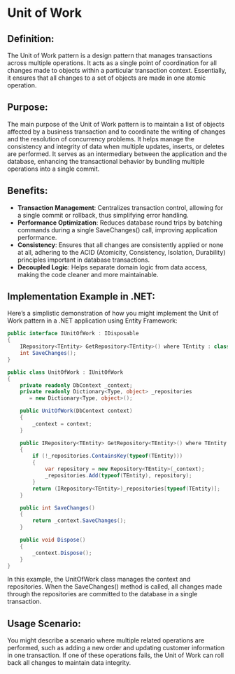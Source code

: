 # Unit of Work

## Definition:
The Unit of Work pattern is a design pattern that manages transactions across multiple operations. It acts as a single point of coordination for all changes made to objects within a particular transaction context. Essentially, it ensures that all changes to a set of objects are made in one atomic operation.

## Purpose:
The main purpose of the Unit of Work pattern is to maintain a list of objects affected by a business transaction and to coordinate the writing of changes and the resolution of concurrency problems. It helps manage the consistency and integrity of data when multiple updates, inserts, or deletes are performed.
It serves as an intermediary between the application and the database, enhancing the transactional behavior by bundling multiple operations into a single commit.

## Benefits:
- **Transaction Management**: Centralizes transaction control, allowing for a single commit or rollback, thus simplifying error handling.
- **Performance Optimization**: Reduces database round trips by batching commands during a single SaveChanges() call, improving application performance.
- **Consistency**: Ensures that all changes are consistently applied or none at all, adhering to the ACID (Atomicity, Consistency, Isolation, Durability) principles important in database transactions.
- **Decoupled Logic**: Helps separate domain logic from data access, making the code cleaner and more maintainable.

## Implementation Example in .NET:
Here’s a simplistic demonstration of how you might implement the Unit of Work pattern in a .NET application using Entity Framework:

```csharp
public interface IUnitOfWork : IDisposable
{
    IRepository<TEntity> GetRepository<TEntity>() where TEntity : class;
    int SaveChanges();
}

public class UnitOfWork : IUnitOfWork
{
    private readonly DbContext _context;
    private readonly Dictionary<Type, object> _repositories 
       = new Dictionary<Type, object>();

    public UnitOfWork(DbContext context)
    {
        _context = context;
    }

    public IRepository<TEntity> GetRepository<TEntity>() where TEntity : class
    {
        if (!_repositories.ContainsKey(typeof(TEntity)))
        {
            var repository = new Repository<TEntity>(_context);
            _repositories.Add(typeof(TEntity), repository);
        }
        return (IRepository<TEntity>)_repositories[typeof(TEntity)];
    }

    public int SaveChanges()
    {
        return _context.SaveChanges();
    }

    public void Dispose()
    {
        _context.Dispose();
    }
}
```

In this example, the UnitOfWork class manages the context and repositories. When the SaveChanges() method is called, all changes made through the repositories are committed to the database in a single transaction.

## Usage Scenario:
You might describe a scenario where multiple related operations are performed, such as adding a new order and updating customer information in one transaction. If one of these operations fails, the Unit of Work can roll back all changes to maintain data integrity.
